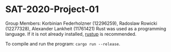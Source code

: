 # SAT-2020-Project-01

Group Members: Korbinian Federholzner (12296259), Radoslaw Rowicki (12277328), Alexander Lankheit (11761421)
Rust was used as a programming language. If it is not already installed, [rustup](https://rustup.rs/) is recommended.

To compile and run the program: `cargo run --release`.